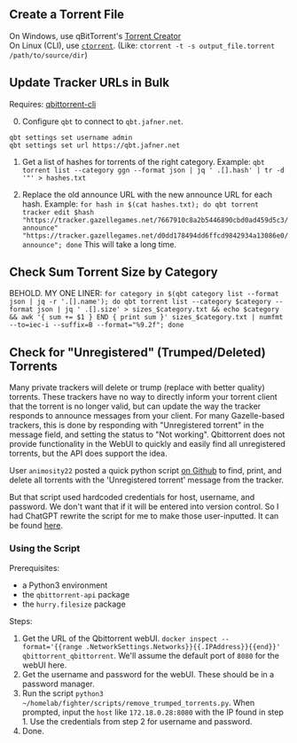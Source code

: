 ## Create a Torrent File
On Windows, use qBitTorrent's [Torrent Creator](https://www.ghacks.net/2019/09/20/how-to-create-a-private-torrent-using-qbittorrent/)  
On Linux (CLI), use [`ctorrent`](http://manpages.ubuntu.com/manpages/bionic/man1/ctorrent.1.html). (Like: `ctorrent -t -s output_file.torrent /path/to/source/dir`)

## Update Tracker URLs in Bulk
Requires: [qbittorrent-cli](https://github.com/fedarovich/qbittorrent-cli)

0. Configure `qbt` to connect to `qbt.jafner.net`.
```
qbt settings set username admin
qbt settings set url https://qbt.jafner.net
```

1. Get a list of hashes for torrents of the right category.
Example: `qbt torrent list --category ggn --format json | jq ' .[].hash' | tr -d '"' > hashes.txt`

2. Replace the old announce URL with the new announce URL for each hash. 
Example: `for hash in $(cat hashes.txt); do qbt torrent tracker edit $hash "https://tracker.gazellegames.net/7667910c8a2b5446890cbd0ad459d5c3/announce" "https://tracker.gazellegames.net/d0dd178494dd6ffcd9842934a13086e0/announce"; done`
This will take a long time.

## Check Sum Torrent Size by Category
BEHOLD. MY ONE LINER: `for category in $(qbt category list --format json | jq -r '.[].name'); do qbt torrent list --category $category --format json | jq ' .[].size' > sizes_$category.txt && echo $category && awk '{ sum += $1 } END { print sum }' sizes_$category.txt | numfmt --to=iec-i --suffix=B --format="%9.2f"; done`

## Check for "Unregistered" (Trumped/Deleted) Torrents
Many private trackers will delete or trump (replace with better quality) torrents. These trackers have no way to directly inform your torrent client that the torrent is no longer valid, but can update the way the tracker responds to announce messages from your client. For many Gazelle-based trackers, this is done by responding with "Unregistered torrent" in the message field, and setting the status to "Not working". Qbittorrent does not provide functionality in the WebUI to quickly and easily find all unregistered torrents, but the API does support the idea.  

User `animosity22` posted a quick python script [on Github](https://github.com/qbittorrent/qBittorrent/issues/11469#issuecomment-553459887) to find, print, and delete all torrents with the 'Unregistered torrent' message from the tracker.  

But that script used hardcoded credentials for host, username, and password. We don't want that if it will be entered into version control. So I had ChatGPT rewrite the script for me to make those user-inputted. It can be found [here](../../scripts/remove_trumped_torrents.py).

### Using the Script
Prerequisites: 
- a Python3 environment
- the `qbittorrent-api` package
- the `hurry.filesize` package

Steps:
1. Get the URL of the Qbittorrent webUI. `docker inspect --format='{{range .NetworkSettings.Networks}}{{.IPAddress}}{{end}}' qbittorrent_qbittorrent`. We'll assume the default port of `8080` for the webUI here.
2. Get the username and password for the webUI. These should be in a password manager.
3. Run the script `python3 ~/homelab/fighter/scripts/remove_trumped_torrents.py`. When prompted, input the `host` like `172.18.0.28:8080` with the IP found in step 1. Use the credentials from step 2 for username and password.
4. Done.
